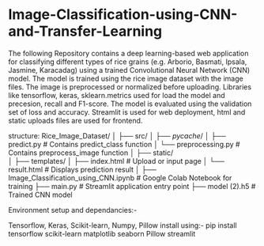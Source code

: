 # Image-Classification-using-CNN-and-Transfer-Learning
The following Repository contains a deep learning-based web application for classifying different types of rice grains (e.g. Arborio, Basmati, Ipsala, Jasmine, Karacadag) using a trained Convolutional Neural Network (CNN) model. The model is trained using the rice image dataset with the image files. The image is preprocessed or normalized before uploading. Libraries like tensorflow, keras, sklearn.metrics used for load the model and precesion, recall and F1-score. The model is evaluated using the validation set of loss and accuracy. Streamlit is used for web deployment, html and static uploads files are used for frontend. 

structure:
Rice_Image_Dataset/
│
├── src/
│   ├── _pycache_/
│   ├── predict.py               # Contains predict_class function
│   └── preprocessing.py         # Contains preprocess_image function
│
├── static/                      
│
├── templates/
│   ├── index.html               # Upload or input page
│   └── result.html              # Displays prediction result
│
├── Image_Classification_using_CNN.ipynb   # Google Colab Notebook for training
├── main.py                      # Streamlit application entry point
├── model (2).h5                 # Trained CNN model


Environment setup and dependancies:-

Tensorflow, Keras, Scikit-learn, Numpy, Pillow install using:-
pip install tensorflow scikit-learn matplotlib seaborn Pillow streamlit    





